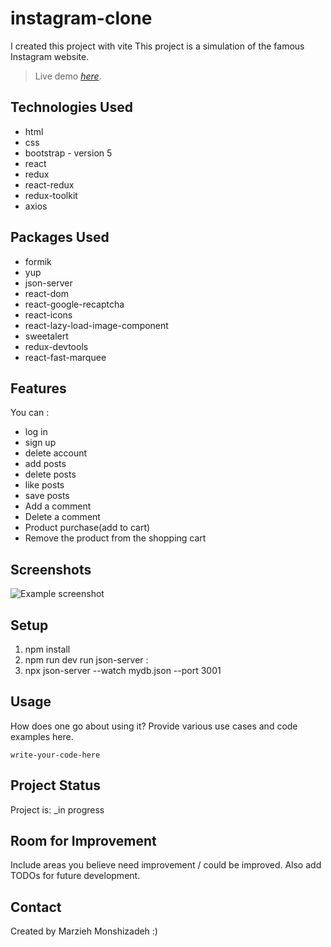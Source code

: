# instagram-clone
I created this project with vite
This project is a simulation of the famous Instagram website.
> Live demo [_here_](). <!-- If you have the project hosted somewhere, include the link here. -->



## Technologies Used
- html  
- css 
- bootstrap - version 5
- react 
- redux
- react-redux
- redux-toolkit
- axios
  
## Packages Used 
- formik
- yup
- json-server
- react-dom
- react-google-recaptcha
- react-icons
- react-lazy-load-image-component
- sweetalert
- redux-devtools
- react-fast-marquee
  

## Features
You can :
- log in
- sign up
- delete account
- add posts
- delete posts
- like posts
- save posts
- Add a comment
- Delete a comment
- Product purchase(add to cart)
- Remove the product from the shopping cart


## Screenshots
![Example screenshot](./img/screenshot.png)
<!-- If you have screenshots you'd like to share, include them here. -->


## Setup
1) npm install
2) npm run dev
run json-server :
3) npx json-server --watch mydb.json --port 3001


## Usage
How does one go about using it?
Provide various use cases and code examples here.

`write-your-code-here`


## Project Status
Project is: _in progress


## Room for Improvement
Include areas you believe need improvement / could be improved. Also add TODOs for future development.



## Contact
Created by Marzieh Monshizadeh :)

